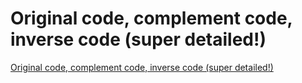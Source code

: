 # Original code, complement code, inverse code (super detailed!)
[Original code, complement code, inverse code (super detailed!)](https://aiwithcloud.com/2022/09/19/original_code_complement_code_inverse_code_super_detailed/)